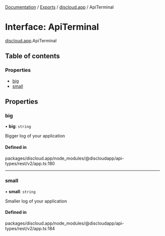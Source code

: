 [Documentation](../README.md) / [Exports](../modules.md) / [discloud.app](../modules/discloud_app.md) / ApiTerminal

# Interface: ApiTerminal

[discloud.app](../modules/discloud_app.md).ApiTerminal

## Table of contents

### Properties

- [big](discloud_app.ApiTerminal.md#big)
- [small](discloud_app.ApiTerminal.md#small)

## Properties

### big

• **big**: `string`

Bigger log of your application

#### Defined in

packages/discloud.app/node_modules/@discloudapp/api-types/rest/v2/app.ts:180

___

### small

• **small**: `string`

Smaller log of your application

#### Defined in

packages/discloud.app/node_modules/@discloudapp/api-types/rest/v2/app.ts:184
